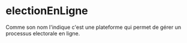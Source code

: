 # electionEnLigne
Comme son nom l'indique c'est une plateforme qui permet de gérer un processus electorale en ligne.
